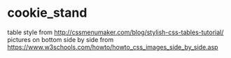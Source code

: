 # cookie_stand
table style from http://cssmenumaker.com/blog/stylish-css-tables-tutorial/
pictures on bottom side by side from https://www.w3schools.com/howto/howto_css_images_side_by_side.asp
